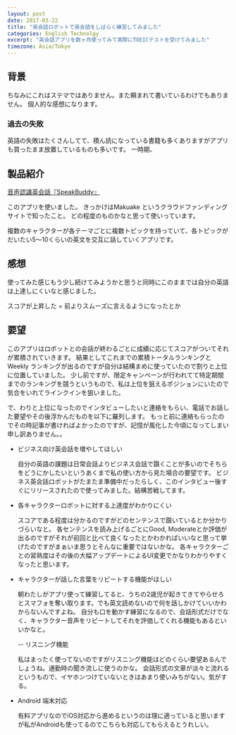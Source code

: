 ```yaml
---
layout: post
date: 2017-03-22
title: "英会話ロボットで英会話をしばらく練習してみました"
categories: English Technolgy 
excerpt: "英会話アプリを数ヶ月使ってみて実際にTOEICテストを受けてみました"
timezone: Asia/Tokyo
---
```


## 背景



ちなみにこれはステマではありません。また頼まれて書いているわけでもありません。
個人的な感想になります。


### 過去の失敗

英語の失敗はたくさんしてて、積ん読になっている書籍も多くありますがアプリも買ったまま放置しているものも多いです。
一時期、


## 製品紹介

[音声認識英会話『SpeakBuddy』](https://itunes.apple.com/jp/app/%E9%9F%B3%E5%A3%B0%E8%AA%8D%E8%AD%98%E8%8B%B1%E4%BC%9A%E8%A9%B1-speakbuddy/id1129621266?mt=8)

このアプリを使いました。
きっかけはMakuake というクラウドファンディングサイトで知ったこと。
どの程度のものかなと思って使いっています。

複数のキャラクターが各テーマごとに複数トピックを持っていて、各トピックがだいたい5〜10くらいの英文を交互に話していくアプリです。


## 感想

使ってみた感じもう少し続けてみようかと思うと同時にこのままでは自分の英語は上達しにくいなと感じました。

スコアが上昇した = 前よりスムーズに言えるようになったとか

## 要望

このアプリはロボットとの会話が終わるごとに成績に応じてスコアがついてそれが累積されていきます。
結果としてこれまでの累積トータルランキングとWeekly ランキングが出るのですが自分は結構まめに使っていたので割りと上位に位置していました。
少し前ですが、限定キャンペーンが行われてて特定期間までのランキングを競うというもので、私は上位を狙えるポジションにいたので気合をいれてラインクインを狙いました。

で、わりと上位になったのでインタビューしたいと連絡をもらい、電話でお話した要望やその後浮かんだものを以下に羅列します。
もっと前に連絡もらったのでその時記事が書ければよかったのですが、記憶が風化した今頃になってしまい申し訳ありません。。

- ビジネス向け英会話を増やしてほしい

  自分の英語の課題は日常会話よりビジネス会話で躓くことが多いのでそちらをどうにかしたいというあくまで私の使い方から見た場合の要望です。
  ビジネス英会話ロボットがたまたま準備中だったらしく、このインタビュー後すぐにリリースされたので使ってみました。結構苦戦してます。

- 各キャラクターロボットに対する上達度がわかりにくい

  スコアである程度は分かるのですがどのセンテンスで躓いているとか分かりづらいなと。
  各センテンスを読み上げるごとにGood, Moderateとか評価が出るのですがそれが前回と比べて良くなったとかわかればいいなと思って挙げたのですがまぁいま思うとそんなに重要ではないかな。
  各キャラクターごとの習熟度はその後の大幅アップデートによるUI変更でかなりわかりやすくなったと思います。

- キャラクターが話した言葉をリピートする機能がほしい

  朝わたしがアプリ使って練習してると、うちの2歳児が起きてきてやらせろとスマフォを奪い取ります。でも英文読めないので何を話しかけていいかわからないんですよね。
  自分も口を動かす練習になるので、会話形式だけでなく、キャラクター音声をリピートしてそれを評価してくれる機能もあるといいかなと。

  -- リスニング機能

     私はまったく使ってないのですがリスニング機能はどのくらい要望あるんでしょうね。通勤時の聞き流しに使うのかな。
     会話形式の文章が淡々と流れるというもので、イヤホンつけていないときはあまり使いみちがない。気がする。

- Android 端末対応

  有料アプリなのでiOS対応から進めるというのは理に適っていると思いますが私がAndroidも使ってるのでこちらも対応してもらえるとうれしい。
